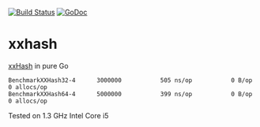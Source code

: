 [![Build Status](https://travis-ci.org/dim13/xxhash.svg?branch=master)](https://travis-ci.org/dim13/xxhash)
[![GoDoc](https://godoc.org/github.com/dim13/xxhash?status.svg)](https://godoc.org/github.com/dim13/xxhash)

# xxhash

[xxHash](https://cyan4973.github.io/xxHash/) in pure Go

```
BenchmarkXXHash32-4   	 3000000	       505 ns/op	       0 B/op	       0 allocs/op
BenchmarkXXHash64-4   	 5000000	       399 ns/op	       0 B/op	       0 allocs/op
```

Tested on 1.3 GHz Intel Core i5
